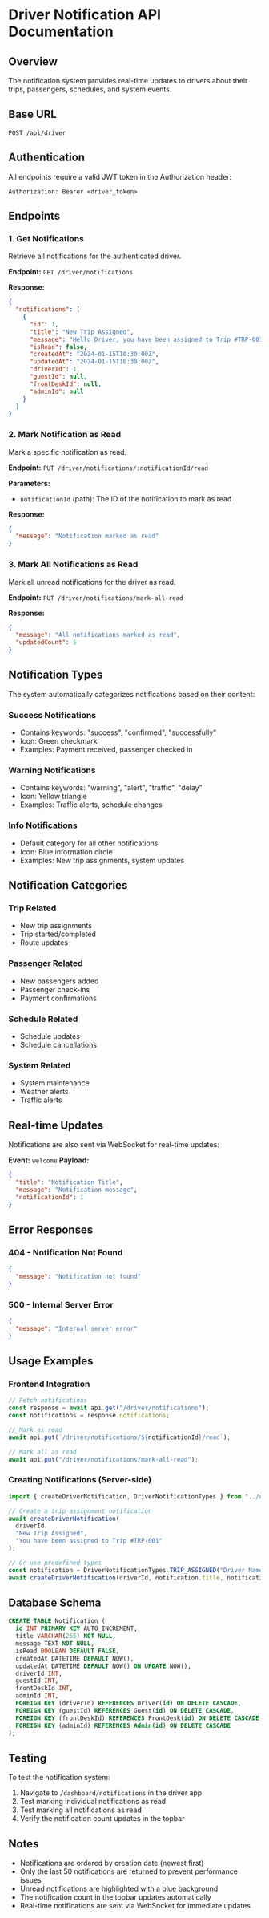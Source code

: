 # Driver Notification API Documentation

## Overview
The notification system provides real-time updates to drivers about their trips, passengers, schedules, and system events.

## Base URL
```
POST /api/driver
```

## Authentication
All endpoints require a valid JWT token in the Authorization header:
```
Authorization: Bearer <driver_token>
```

## Endpoints

### 1. Get Notifications
Retrieve all notifications for the authenticated driver.

**Endpoint:** `GET /driver/notifications`

**Response:**
```json
{
  "notifications": [
    {
      "id": 1,
      "title": "New Trip Assigned",
      "message": "Hello Driver, you have been assigned to Trip #TRP-001. Please check your dashboard for details.",
      "isRead": false,
      "createdAt": "2024-01-15T10:30:00Z",
      "updatedAt": "2024-01-15T10:30:00Z",
      "driverId": 1,
      "guestId": null,
      "frontDeskId": null,
      "adminId": null
    }
  ]
}
```

### 2. Mark Notification as Read
Mark a specific notification as read.

**Endpoint:** `PUT /driver/notifications/:notificationId/read`

**Parameters:**
- `notificationId` (path): The ID of the notification to mark as read

**Response:**
```json
{
  "message": "Notification marked as read"
}
```

### 3. Mark All Notifications as Read
Mark all unread notifications for the driver as read.

**Endpoint:** `PUT /driver/notifications/mark-all-read`

**Response:**
```json
{
  "message": "All notifications marked as read",
  "updatedCount": 5
}
```



## Notification Types

The system automatically categorizes notifications based on their content:

### Success Notifications
- Contains keywords: "success", "confirmed", "successfully"
- Icon: Green checkmark
- Examples: Payment received, passenger checked in

### Warning Notifications
- Contains keywords: "warning", "alert", "traffic", "delay"
- Icon: Yellow triangle
- Examples: Traffic alerts, schedule changes

### Info Notifications
- Default category for all other notifications
- Icon: Blue information circle
- Examples: New trip assignments, system updates

## Notification Categories

### Trip Related
- New trip assignments
- Trip started/completed
- Route updates

### Passenger Related
- New passengers added
- Passenger check-ins
- Payment confirmations

### Schedule Related
- Schedule updates
- Schedule cancellations

### System Related
- System maintenance
- Weather alerts
- Traffic alerts

## Real-time Updates

Notifications are also sent via WebSocket for real-time updates:

**Event:** `welcome`
**Payload:**
```json
{
  "title": "Notification Title",
  "message": "Notification message",
  "notificationId": 1
}
```

## Error Responses

### 404 - Notification Not Found
```json
{
  "message": "Notification not found"
}
```

### 500 - Internal Server Error
```json
{
  "message": "Internal server error"
}
```

## Usage Examples

### Frontend Integration

```typescript
// Fetch notifications
const response = await api.get("/driver/notifications");
const notifications = response.notifications;

// Mark as read
await api.put(`/driver/notifications/${notificationId}/read`);

// Mark all as read
await api.put("/driver/notifications/mark-all-read");
```

### Creating Notifications (Server-side)

```typescript
import { createDriverNotification, DriverNotificationTypes } from "../utils/notificationUtils";

// Create a trip assignment notification
await createDriverNotification(
  driverId,
  "New Trip Assigned",
  "You have been assigned to Trip #TRP-001"
);

// Or use predefined types
const notification = DriverNotificationTypes.TRIP_ASSIGNED("Driver Name", "TRP-001");
await createDriverNotification(driverId, notification.title, notification.message);
```

## Database Schema

```sql
CREATE TABLE Notification (
  id INT PRIMARY KEY AUTO_INCREMENT,
  title VARCHAR(255) NOT NULL,
  message TEXT NOT NULL,
  isRead BOOLEAN DEFAULT FALSE,
  createdAt DATETIME DEFAULT NOW(),
  updatedAt DATETIME DEFAULT NOW() ON UPDATE NOW(),
  driverId INT,
  guestId INT,
  frontDeskId INT,
  adminId INT,
  FOREIGN KEY (driverId) REFERENCES Driver(id) ON DELETE CASCADE,
  FOREIGN KEY (guestId) REFERENCES Guest(id) ON DELETE CASCADE,
  FOREIGN KEY (frontDeskId) REFERENCES FrontDesk(id) ON DELETE CASCADE,
  FOREIGN KEY (adminId) REFERENCES Admin(id) ON DELETE CASCADE
);
```

## Testing

To test the notification system:

1. Navigate to `/dashboard/notifications` in the driver app
2. Test marking individual notifications as read
3. Test marking all notifications as read
4. Verify the notification count updates in the topbar

## Notes

- Notifications are ordered by creation date (newest first)
- Only the last 50 notifications are returned to prevent performance issues
- Unread notifications are highlighted with a blue background
- The notification count in the topbar updates automatically
- Real-time notifications are sent via WebSocket for immediate updates 